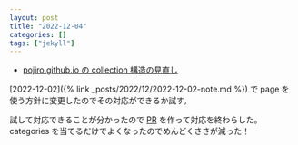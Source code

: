 ```yaml
---
layout: post
title: "2022-12-04"
categories: []
tags: ["jekyll"]
---
```


- [pojiro.github.io の collection 構造の見直し](https://github.com/pojiro/pojiro.github.io/issues/5)

[2022-12-02]({% link _posts/2022/12/2022-12-02-note.md %}) で page を使う方針に変更したのでその対応ができるか試す。

試して対応できることが分かったので [PR](https://github.com/pojiro/pojiro.github.io/pull/6) を作って対応を終わらした。  
categories を当てるだけでよくなったのでめんどくささが減った！
